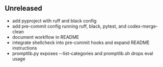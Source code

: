 ## Unreleased
- add pyproject with ruff and black config
- add pre-commit config running ruff, black, pytest, and codex-merge-clean
- document workflow in README
- integrate shellcheck into pre-commit hooks and expand README instructions
- promptlib.py exposes --list-categories and promptlib.sh drops eval usage





